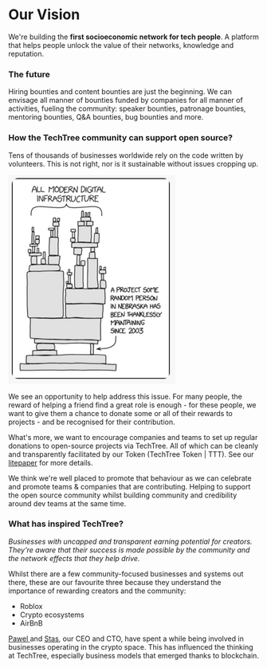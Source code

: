 # Our Vision

We're building the **first socioeconomic network for tech people**. A platform that helps people unlock the value of their networks, knowledge and reputation.

### The future

Hiring bounties and content bounties are just the beginning. We can envisage all manner of bounties funded by companies for all manner of activities, fueling the community: speaker bounties, patronage bounties, mentoring bounties, Q\&A bounties, bug bounties and more.

### How the TechTree community can support open source?

Tens of thousands of businesses worldwide rely on the code written by volunteers. This is not right, nor is it sustainable without issues cropping up.

![Image by Randall Munroe via wikipedia.](<.gitbook/assets/Screenshot 2022-01-14 at 12.20 1.png>)

We see an opportunity to help address this issue. For many people, the reward of helping a friend find a great role is enough - for these people, we want to give them a chance to donate some or all of their rewards to projects - and be recognised for their contribution.&#x20;

What's more, we want to encourage companies and teams to set up regular donations to open-source projects via TechTree. All of which can be cleanly and transparently facilitated by our Token (TechTree Token | TTT). See our [litepaper](broken-reference) for more details.

We think we're well placed to promote that behaviour as we can celebrate and promote teams & companies that are contributing. Helping to support the open source community whilst building community and credibility around dev teams at the same time.

### What has inspired TechTree?

_Businesses with uncapped and transparent earning potential for creators. They’re aware that their success is made possible by the community and the network effects that they help drive._

Whilst there are a few community-focused businesses and systems out there, these are our favourite three because they understand the importance of rewarding creators and the community:

* Roblox
* Crypto ecosystems
* AirBnB

[Pawel ](https://www.linkedin.com/in/paweltomczuk/)and [Stas](https://www.linkedin.com/in/stanislas-de-roquemaurel-galitzine-a98b9a57/), our CEO and CTO, have spent a while being involved in businesses operating in the crypto space. This has influenced the thinking at TechTree, especially business models that emerged thanks to blockchain.
